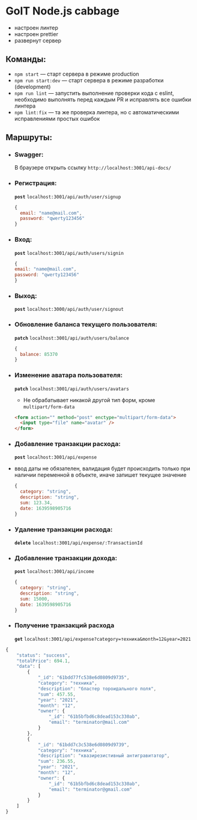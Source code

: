 # GoIT Node.js cabbage

- настроен линтер
- настроен prettier
- развернут сервер

## Команды:

- `npm start` &mdash; старт сервера в режиме production
- `npm run start:dev` &mdash; старт сервера в режиме разработки (development)
- `npm run lint` &mdash; запустить выполнение проверки кода с eslint, необходимо
  выполнять перед каждым PR и исправлять все ошибки линтера
- `npm lint:fix` &mdash; та же проверка линтера, но с автоматическими
  исправлениями простых ошибок

## Маршруты:

- ### Swagger:
  В браузере открыть ссылку `http://localhost:3001/api-docs/`
- ### Регистрация:

  **`post`** `localhost:3001/api/auth/user/signup`

  ```js
  {
    email: "name@mail.com",
    password: "qwerty123456"
  }
  ```

- ### Вход:

  **`post`** `localhost:3001/api/auth/users/signin`

  ```js
  {
  email: "name@mail.com",
  password: "qwerty123456"
  }
  ```

- ### Выход:

  **`post`** `localhost:3000/api/auth/user/signout`

- ### Обновление баланса текущего пользователя:

  **`patch`** `localhost:3001/api/auth/users/balance`

  ```js
  {
    balance: 85370
  }
  ```

- ### Изменение аватара пользователя:

  **`patch`** `localhost:3001/api/auth/users/avatars`

  - Не обрабатывает никакой другой тип форм, кроме `multipart/form-data`

  ```html
  <form action="" method="post" enctype="multipart/form-data">
    <input type="file" name="avatar" />
  </form>
  ```

- ### Добавление транзакции расхода:

  **`post`** `localhost:3001/api/expense`

- ввод даты не обязателен, валидация будет происходить только при наличии
  переменной в объекте, иначе запишет текущее значение

  ```js
  {
    category: "string",
    description: "string",
    sum: 123.34,
    date: 1639598905716
  }
  ```

- ### Удаление транзакции расхода:

  **`delete`** `localhost:3001/api/expense/:TransactionId`

- ### Добавление транзакции дохода:

  **`post`** `localhost:3001/api/income`

  ```js
  {
    category: "string",
    description: "string",
    sum: 15000,
    date: 1639598905716
  }
  ```

- ### Получение транзакций расхода
  **`get`** `localhost:3001/api/expense?category=техника&month=12&year=2021`

```js
{
    "status": "success",
    "totalPrice": 694.1,
    "data": [
        {
            "_id": "61bdd77fc538e6d0809d9735",
            "category": "техника",
            "description": "бластер тороидального поля",
            "sum": 457.55,
            "year": "2021",
            "month": "12",
            "owner": {
                "_id": "61b5bfbd6c8dead153c330ab",
                "email": "terminator@mail.com"
            }
        },
        {
            "_id": "61bdd7c3c538e6d0809d9739",
            "category": "техника",
            "description": "квазирезистивный антигравитатор",
            "sum": 236.55,
            "year": "2021",
            "month": "12",
            "owner": {
                "_id": "61b5bfbd6c8dead153c330ab",
                "email": "terminator@gmail.com"
            }
        }
    ]
}
```
